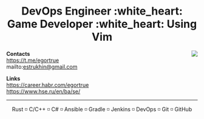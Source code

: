 
<h1 align="center">DevOps Engineer :white_heart: Game Developer :white_heart: Using Vim </h1> 

<img align="right" src="https://skillicons.dev/icons?i=rust,c,cs,gradle,ansible,jenkins,githubactions,git,github,bitbucket,gitlab,vim,vscode,unity,blender&perline=5">

**Contacts** \
https://t.me/egortrue \
mailto:estrukhin@gmail.com

**Links** \
https://career.habr.com/egortrue \
https://www.hse.ru/en/ba/se/

---
<p align="center">Rust ◽ C/C++ ◽ C# ◽ Ansible ◽ Gradle ◽ Jenkins ◽ DevOps ◽ Git ◽ GitHub</p>
